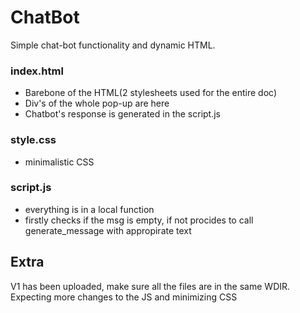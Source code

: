 # ChatBot
Simple chat-bot functionality and dynamic HTML. 

### index.html
- Barebone of the HTML(2 stylesheets used for the entire doc)
- Div's of the whole pop-up are here
- Chatbot's response is generated in the script.js

### style.css
- minimalistic CSS

### script.js
- everything is in a local function
- firstly checks if the msg is empty, if not procides to call generate_message with appropirate text 


## Extra
V1 has been uploaded, make sure all the files are in the same WDIR. Expecting more changes to the JS and minimizing CSS
